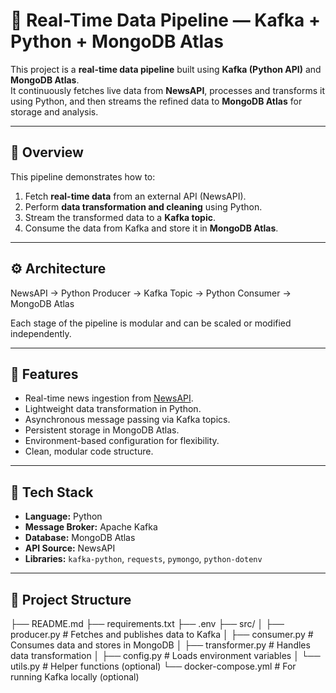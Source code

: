 # 🧩 Real-Time Data Pipeline — Kafka + Python + MongoDB Atlas

This project is a **real-time data pipeline** built using **Kafka (Python API)** and **MongoDB Atlas**.  
It continuously fetches live data from **NewsAPI**, processes and transforms it using Python, and then streams the refined data to **MongoDB Atlas** for storage and analysis.

---

## 🚀 Overview

This pipeline demonstrates how to:
1. Fetch **real-time data** from an external API (NewsAPI).
2. Perform **data transformation and cleaning** using Python.
3. Stream the transformed data to a **Kafka topic**.
4. Consume the data from Kafka and store it in **MongoDB Atlas**.

---

## ⚙️ Architecture

NewsAPI → Python Producer → Kafka Topic → Python Consumer → MongoDB Atlas


Each stage of the pipeline is modular and can be scaled or modified independently.

---

## 🧠 Features

- Real-time news ingestion from [NewsAPI](https://newsapi.org/).  
- Lightweight data transformation in Python.  
- Asynchronous message passing via Kafka topics.  
- Persistent storage in MongoDB Atlas.  
- Environment-based configuration for flexibility.  
- Clean, modular code structure.

---

## 🧰 Tech Stack

- **Language:** Python  
- **Message Broker:** Apache Kafka  
- **Database:** MongoDB Atlas  
- **API Source:** NewsAPI  
- **Libraries:** `kafka-python`, `requests`, `pymongo`, `python-dotenv`

---

## 🧩 Project Structure

├── README.md
├── requirements.txt
├── .env
├── src/
│ ├── producer.py # Fetches and publishes data to Kafka
│ ├── consumer.py # Consumes data and stores in MongoDB
│ ├── transformer.py # Handles data transformation
│ ├── config.py # Loads environment variables
│ └── utils.py # Helper functions (optional)
└── docker-compose.yml # For running Kafka locally (optional)


